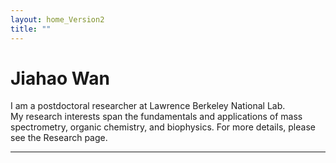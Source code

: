 ```yaml
---
layout: home_Version2
title: ""
---
```


# Jiahao Wan

I am a postdoctoral researcher at Lawrence Berkeley National Lab.  
My research interests span the fundamentals and applications of mass spectrometry, organic chemistry, and biophysics. For more details, please see the Research page.

---

